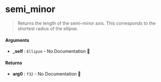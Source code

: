 # semi\_minor

>  Returns the length of the semi-minor axis. This corresponds to the shortest radius of the ellipse.

#### Arguments

- **\_self** : `Ellipse` \- No Documentation 🚧

#### Returns

- **arg0** : `f32` \- No Documentation 🚧